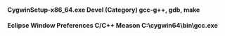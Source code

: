 #### CygwinSetup-x86_64.exe Devel (Category) gcc-g++, gdb, make

#### Eclipse Window Preferences C/C++ Meason C:\cygwin64\bin\gcc.exe
